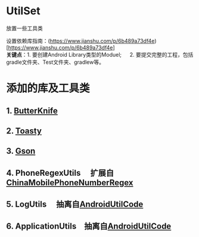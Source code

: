 # UtilSet
放置一些工具类

设置依赖库指南：(https://www.jianshu.com/p/6b489a73df4e)[https://www.jianshu.com/p/6b489a73df4e]  
**关键点**：1. 要创建Android Library类型的Moduel; &emsp; 2. 要提交完整的工程，包括gradle文件夹、Test文件夹、gradlew等。  

# 添加的库及工具类
 ## 1. [ButterKnife](https://github.com/JakeWharton/butterknife)
 ## 2. [Toasty](https://github.com/GrenderG/Toasty)
 ## 3. [Gson](https://github.com/google/gson)
 ## 4. PhoneRegexUtils &emsp;扩展自[ChinaMobilePhoneNumberRegex](https://github.com/VincentSit/ChinaMobilePhoneNumberRegex)
 ## 5. LogUtils &emsp;抽离自[AndroidUtilCode](https://github.com/Blankj/AndroidUtilCode)
 ## 6. ApplicationUtils&emsp;抽离自[AndroidUtilCode](https://github.com/Blankj/AndroidUtilCode)
